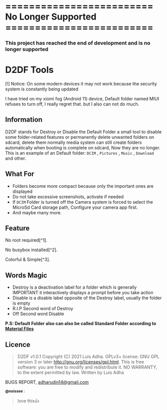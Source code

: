 # ========================= No Longer Supported =========================

### This project has reached the end of development and is no longer supported

# D2DF Tools
[!] Notice: On some modern devices it may not work because the security system is constantly being updated

I have tried on my xiomi fog (Android 11) device, Default folder named MIUI refuses to turn off, I really regret that. but I also can not do much.
## Information

D2DF stands for Destroy or Disable the Default Folder a small tool to disable some folder-related features
or permanently delete unwanted folders on sdcard, delete them normally media system can still create folders automatically when booting is complete
on sdcard,  Now they are no longer.
This is an example of an Default folder: `DCIM` , `Pictures` , `Music` , `Download` and other.

## What For

- Folders become more compact because only the important ones are displayed
- Do not take excessive screenshots, activate if needed
- If `DCIM` Folder is turned off the Camera system is forced to select the MicroSd Card storage path, Configure your camera app first.
- And maybe many more.

## Feature

No root required[^1].

No busybox installed[^2].

Colorful & Simple[^3].

## Words Magic

* Destroy is a deactivation label for a folder which is generally IMPORTANT it interactively displays a prompt before you take action
* Disable is a disable label opposite of the Destroy label, usually the folder is empty
* R.I.P Second word of Destroy
* Off Second word Disable

**P.S: Default Folder also can also be called Standard Folder according to [Material Files](https://f-droid.org/packages/me.zhanghai.android.files/)**

## Licence
> D2DF v1.0.1
Copyright (C) 2021 Luis Adha. GPLv3+ license: GNU GPL version 3 or later http://gnu.org/licenses/gpl.html. This is free software: you are free to modify and redistribute it. NO WARRANTY, to the extent permitted by law. Written by Luis Adha

BUGS REPORT, adharudin14@gmail.com


<sub>**@noissee** :<sub>
> love this:+1:
